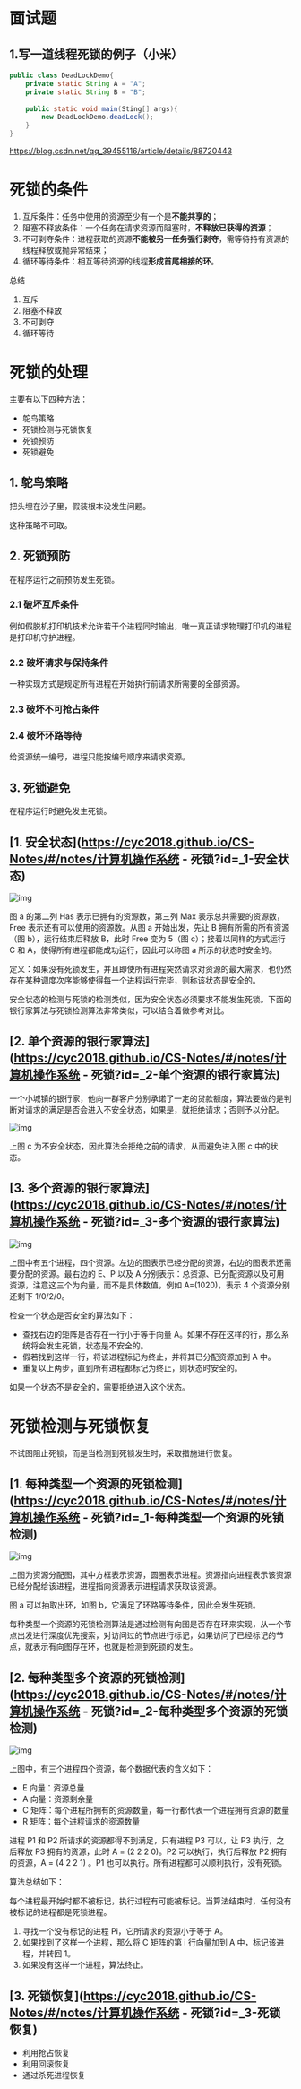 # 面试题

## 1.写一道线程死锁的例子（小米）

```java
public class DeadLockDemo{
	private static String A = "A";
	private static String B = "B";
    
    public static void main(Sting[] args){
        new DeadLockDemo.deadLock();
    }
}
```

https://blog.csdn.net/qq_39455116/article/details/88720443

# 死锁的条件

1. 互斥条件：任务中使用的资源至少有一个是**不能共享的**；
1. 阻塞不释放条件：一个任务在请求资源而阻塞时，**不释放已获得的资源**；
1. 不可剥夺条件：进程获取的资源**不能被另一任务强行剥夺**，需等待持有资源的线程释放或抛异常结束；
1. 循环等待条件：相互等待资源的线程**形成首尾相接的环**。

总结

1. 互斥
2. 阻塞不释放
3. 不可剥夺
4. 循环等待

# 死锁的处理

主要有以下四种方法：

- 鸵鸟策略
- 死锁检测与死锁恢复
- 死锁预防
- 死锁避免

## 1. 鸵鸟策略

把头埋在沙子里，假装根本没发生问题。

这种策略不可取。

## 2. 死锁预防

在程序运行之前预防发生死锁。

### 2.1 破坏互斥条件

例如假脱机打印机技术允许若干个进程同时输出，唯一真正请求物理打印机的进程是打印机守护进程。

### 2.2 破坏请求与保持条件

一种实现方式是规定所有进程在开始执行前请求所需要的全部资源。

### 2.3 破坏不可抢占条件

### 2.4 破坏环路等待

给资源统一编号，进程只能按编号顺序来请求资源。

## 3. 死锁避免

在程序运行时避免发生死锁。

## [1. 安全状态](https://cyc2018.github.io/CS-Notes/#/notes/计算机操作系统 - 死锁?id=_1-安全状态)

![img](https://cs-notes-1256109796.cos.ap-guangzhou.myqcloud.com/ed523051-608f-4c3f-b343-383e2d194470.png)

图 a 的第二列 Has 表示已拥有的资源数，第三列 Max 表示总共需要的资源数，Free 表示还有可以使用的资源数。从图 a 开始出发，先让 B 拥有所需的所有资源（图 b），运行结束后释放 B，此时 Free 变为 5（图 c）；接着以同样的方式运行 C 和 A，使得所有进程都能成功运行，因此可以称图 a 所示的状态时安全的。

定义：如果没有死锁发生，并且即使所有进程突然请求对资源的最大需求，也仍然存在某种调度次序能够使得每一个进程运行完毕，则称该状态是安全的。

安全状态的检测与死锁的检测类似，因为安全状态必须要求不能发生死锁。下面的银行家算法与死锁检测算法非常类似，可以结合着做参考对比。

## [2. 单个资源的银行家算法](https://cyc2018.github.io/CS-Notes/#/notes/计算机操作系统 - 死锁?id=_2-单个资源的银行家算法)

一个小城镇的银行家，他向一群客户分别承诺了一定的贷款额度，算法要做的是判断对请求的满足是否会进入不安全状态，如果是，就拒绝请求；否则予以分配。

![img](https://cs-notes-1256109796.cos.ap-guangzhou.myqcloud.com/d160ec2e-cfe2-4640-bda7-62f53e58b8c0.png)

上图 c 为不安全状态，因此算法会拒绝之前的请求，从而避免进入图 c 中的状态。

## [3. 多个资源的银行家算法](https://cyc2018.github.io/CS-Notes/#/notes/计算机操作系统 - 死锁?id=_3-多个资源的银行家算法)

![img](https://cs-notes-1256109796.cos.ap-guangzhou.myqcloud.com/62e0dd4f-44c3-43ee-bb6e-fedb9e068519.png)

上图中有五个进程，四个资源。左边的图表示已经分配的资源，右边的图表示还需要分配的资源。最右边的 E、P 以及 A 分别表示：总资源、已分配资源以及可用资源，注意这三个为向量，而不是具体数值，例如 A=(1020)，表示 4 个资源分别还剩下 1/0/2/0。

检查一个状态是否安全的算法如下：

- 查找右边的矩阵是否存在一行小于等于向量 A。如果不存在这样的行，那么系统将会发生死锁，状态是不安全的。
- 假若找到这样一行，将该进程标记为终止，并将其已分配资源加到 A 中。
- 重复以上两步，直到所有进程都标记为终止，则状态时安全的。

如果一个状态不是安全的，需要拒绝进入这个状态。

# 死锁检测与死锁恢复

不试图阻止死锁，而是当检测到死锁发生时，采取措施进行恢复。

## [1. 每种类型一个资源的死锁检测](https://cyc2018.github.io/CS-Notes/#/notes/计算机操作系统 - 死锁?id=_1-每种类型一个资源的死锁检测)

![img](https://cs-notes-1256109796.cos.ap-guangzhou.myqcloud.com/b1fa0453-a4b0-4eae-a352-48acca8fff74.png)

上图为资源分配图，其中方框表示资源，圆圈表示进程。资源指向进程表示该资源已经分配给该进程，进程指向资源表示进程请求获取该资源。

图 a 可以抽取出环，如图 b，它满足了环路等待条件，因此会发生死锁。

每种类型一个资源的死锁检测算法是通过检测有向图是否存在环来实现，从一个节点出发进行深度优先搜索，对访问过的节点进行标记，如果访问了已经标记的节点，就表示有向图存在环，也就是检测到死锁的发生。

## [2. 每种类型多个资源的死锁检测](https://cyc2018.github.io/CS-Notes/#/notes/计算机操作系统 - 死锁?id=_2-每种类型多个资源的死锁检测)

![img](https://cs-notes-1256109796.cos.ap-guangzhou.myqcloud.com/e1eda3d5-5ec8-4708-8e25-1a04c5e11f48.png)

上图中，有三个进程四个资源，每个数据代表的含义如下：

- E 向量：资源总量
- A 向量：资源剩余量
- C 矩阵：每个进程所拥有的资源数量，每一行都代表一个进程拥有资源的数量
- R 矩阵：每个进程请求的资源数量

进程 P1 和 P2 所请求的资源都得不到满足，只有进程 P3 可以，让 P3 执行，之后释放 P3 拥有的资源，此时 A = (2 2 2 0)。P2 可以执行，执行后释放 P2 拥有的资源，A = (4 2 2 1) 。P1 也可以执行。所有进程都可以顺利执行，没有死锁。

算法总结如下：

每个进程最开始时都不被标记，执行过程有可能被标记。当算法结束时，任何没有被标记的进程都是死锁进程。

1. 寻找一个没有标记的进程 Pi，它所请求的资源小于等于 A。
2. 如果找到了这样一个进程，那么将 C 矩阵的第 i 行向量加到 A 中，标记该进程，并转回 1。
3. 如果没有这样一个进程，算法终止。

## [3. 死锁恢复](https://cyc2018.github.io/CS-Notes/#/notes/计算机操作系统 - 死锁?id=_3-死锁恢复)

- 利用抢占恢复
- 利用回滚恢复
- 通过杀死进程恢复


